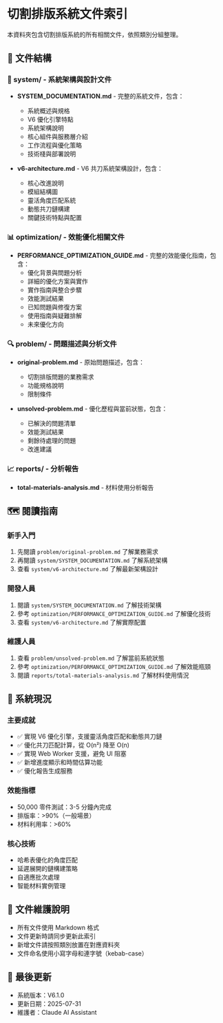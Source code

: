 # 切割排版系統文件索引

本資料夾包含切割排版系統的所有相關文件，依照類別分組整理。

## 📁 文件結構

### 📘 system/ - 系統架構與設計文件
- **SYSTEM_DOCUMENTATION.md** - 完整的系統文件，包含：
  - 系統概述與規格
  - V6 優化引擎特點
  - 系統架構說明
  - 核心組件與服務層介紹
  - 工作流程與優化策略
  - 技術棧與部署說明

- **v6-architecture.md** - V6 共刀系統架構設計，包含：
  - 核心改進說明
  - 模組結構圖
  - 靈活角度匹配系統
  - 動態共刀鏈構建
  - 關鍵技術特點與配置

### 📊 optimization/ - 效能優化相關文件
- **PERFORMANCE_OPTIMIZATION_GUIDE.md** - 完整的效能優化指南，包含：
  - 優化背景與問題分析
  - 詳細的優化方案與實作
  - 實作指南與整合步驟
  - 效能測試結果
  - 已知問題與修復方案
  - 使用指南與疑難排解
  - 未來優化方向

### 🔍 problem/ - 問題描述與分析文件
- **original-problem.md** - 原始問題描述，包含：
  - 切割排版問題的業務需求
  - 功能規格說明
  - 限制條件

- **unsolved-problem.md** - 優化歷程與當前狀態，包含：
  - 已解決的問題清單
  - 效能測試結果
  - 剩餘待處理的問題
  - 改進建議

### 📈 reports/ - 分析報告
- **total-materials-analysis.md** - 材料使用分析報告

## 🗺️ 閱讀指南

### 新手入門
1. 先閱讀 `problem/original-problem.md` 了解業務需求
2. 再閱讀 `system/SYSTEM_DOCUMENTATION.md` 了解系統架構
3. 查看 `system/v6-architecture.md` 了解最新架構設計

### 開發人員
1. 閱讀 `system/SYSTEM_DOCUMENTATION.md` 了解技術架構
2. 參考 `optimization/PERFORMANCE_OPTIMIZATION_GUIDE.md` 了解優化技術
3. 查看 `system/v6-architecture.md` 了解實際配置

### 維護人員
1. 查看 `problem/unsolved-problem.md` 了解當前系統狀態
2. 參考 `optimization/PERFORMANCE_OPTIMIZATION_GUIDE.md` 了解效能瓶頸
3. 閱讀 `reports/total-materials-analysis.md` 了解材料使用情況

## 🚀 系統現況

### 主要成就
- ✅ 實現 V6 優化引擎，支援靈活角度匹配和動態共刀鏈
- ✅ 優化共刀匹配計算，從 O(n²) 降至 O(n)
- ✅ 實現 Web Worker 支援，避免 UI 阻塞
- ✅ 新增進度顯示和時間估算功能
- ✅ 優化報告生成服務

### 效能指標
- 50,000 零件測試：3-5 分鐘內完成
- 排版率：>90%（一般場景）
- 材料利用率：>60%

### 核心技術
- 哈希表優化的角度匹配
- 延遲展開的鏈構建策略
- 自適應批次處理
- 智能材料實例管理

## 📝 文件維護說明

- 所有文件使用 Markdown 格式
- 文件更新時請同步更新此索引
- 新增文件請按照類別放置在對應資料夾
- 文件命名使用小寫字母和連字號（kebab-case）

## 🔄 最後更新

- 系統版本：V6.1.0
- 更新日期：2025-07-31
- 維護者：Claude AI Assistant